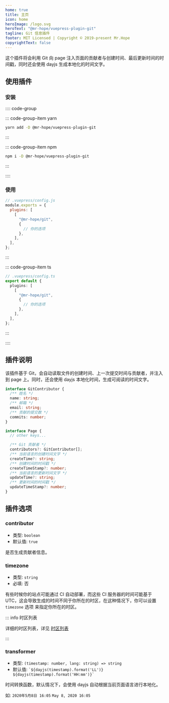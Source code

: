 ```yaml
---
home: true
title: 主页
icon: home
heroImage: /logo.svg
heroText: "@mr-hope/vuepress-plugin-git"
tagline: Git 信息插件
footer: MIT Licensed | Copyright © 2019-present Mr.Hope
copyrightText: false
---
```


这个插件将会利用 Git 向 page 注入页面的贡献者与创建时间、最后更新时间的时间戳，同时还会使用 dayjs 生成本地化的时间文字。

## 使用插件

### 安装

:::: code-group

::: code-group-item yarn

```bash
yarn add -D @mr-hope/vuepress-plugin-git
```

:::

::: code-group-item npm

```bash
npm i -D @mr-hope/vuepress-plugin-git
```

:::

::::

### 使用

```js
// .vuepress/config.js
module.exports = {
  plugins: [
    [
      "@mr-hope/git",
      {
        // 你的选项
      },
    ],
  ],
};
```

:::

::: code-group-item ts

```ts
// .vuepress/config.ts
export default {
  plugins: [
    [
      "@mr-hope/git",
      {
        // 你的选项
      },
    ],
  ],
};
```

:::

::::

## 插件说明

该插件基于 Git，会自动读取文件的创建时间、上一次提交时间与贡献者，并注入到 page 上。同时，还会使用 dayjs 本地化时间，生成可阅读的时间文字。

```ts
interface GitContributor {
  /** 姓名 */
  name: string;
  /** 邮箱 */
  email: string;
  /** 贡献的提交数 */
  commits: number;
}

interface Page {
  // other keys...

  /** Git 贡献者 */
  contributors?: GitContributor[];
  /** 当前语言的创建时间文字 */
  createTime?: string;
  /** 创建时间的时间戳 */
  createTimeStamp?: number;
  /** 当前语言的更新时间文字 */
  updateTime?: string;
  /** 更新时间的时间戳 */
  updateTimeStamp?: number;
}
```

## 插件选项

### contributor

- 类型: `boolean`
- 默认值: `true`

是否生成贡献者信息。

### timezone

- 类型: `string`
- 必填: 否

有些时候你的站点可能通过 CI 自动部署，而这些 CI 服务器的时间可能基于 UTC，这会导致生成的时间不同于你所在的时区，在这种情况下，你可以设置 `timezone` 选项 来指定你所在的时区。

::: info 时区列表

详细的时区列表，详见 [时区列表](https://www.zeitverschiebung.net/cn/all-time-zones.html)

:::

### transformer

- 类型: `(timestamp: number, lang: string) => string`
- 默认值: `` `${dayjs(timestamp).format('LL')} ${dayjs(timestamp).format('HH:mm')}` ``

时间转换函数，默认情况下，会使用 dayjs 自动根据当前页面语言进行本地化。

如: `2020年5月8日 16:05` `May 8, 2020 16:05`

